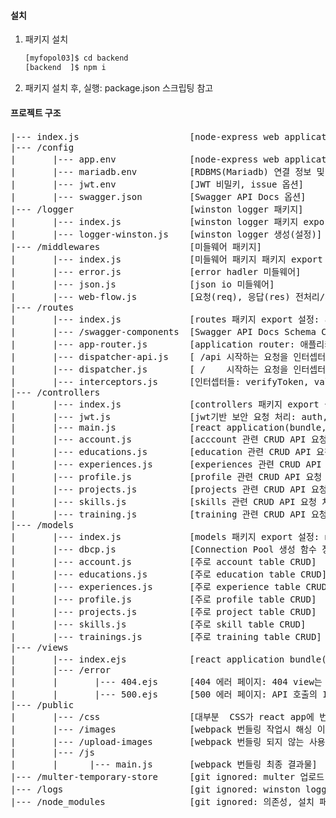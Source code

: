 #### 설치
1.  패키지 설치
    ```sh
    [myfopol03]$ cd backend
    [backend  ]$ npm i
    ```

2.  패키지 설치 후, 실행: package.json 스크립팅 참고

#### 프로젝트 구조
<pre>
|--- index.js                     [node-express web application 설정 및 그 web application이 실행될 서버 생성 및 실행]
|--- /config
|       |--- app.env              [node-express web application 설정 프로퍼티: 서버 서비스 포트, 정적 웹 자원 위치, 등,,,] 
|       |--- mariadb.env          [RDBMS(Mariadb) 연결 정보 및 Connection Pool 설정 프로퍼티] 
|       |--- jwt.env              [JWT 비밀키, issue 옵션]
|       |--- swagger.json         [Swagger API Docs 옵션]
|--- /logger                      [winston logger 패키지]
|       |--- index.js             [winston logger 패키지 export 설정: winstonLogger: unnamed export]
|       |--- logger-winston.js    [winston logger 생성(설정)]
|--- /middlewares                 [미들웨어 패키지]
|       |--- index.js             [미들웨어 패키지 패키지 export 설정: acceptOnlyJsonRequest, jsonResult, error404, error500]
|       |--- error.js             [error hadler 미들웨어]
|       |--- json.js              [json io 미들웨어]
|       |--- web-flow.js          [요청(req), 응답(res) 전처리/후처리 미들웨어]
|--- /routes
|       |--- index.js             [routes 패키지 export 설정: appRouter(app-router)]
|       |--- /swagger-components  [Swagger API Docs Schema Component 정의(YAML 파일) 디렉토리]
|       |--- app-router.js        [application router: 애플리케이션의 dispathers & middlewares 설정: *설정순서중요]
|       |--- dispatcher-api.js    [ /api 시작하는 요청을 인터셉터들과 컨트롤러 함수들에 체인]
|       |--- dispatcher.js        [ /    시작하는 요청을 인터셉터들과 컨트롤러 함수들에 체인]
|       |--- interceptors.js      [인터셉터들: verifyToken, validAccount, delayForTest]
|--- /controllers
|       |--- index.js             [controllers 패키지 export 설정: controllerJWT, controllerProjects, controllerAccount, controllerProfile, ... ]
|       |--- jwt.js               [jwt기반 보안 요청 처리: auth, signout, refreshToken]
|       |--- main.js              [react application(bundle, main.js) landing]            
|       |--- account.js           [acccount 관련 CRUD API 요청 처리] 
|       |--- educations.js        [education 관련 CRUD API 요청 처리]
|       |--- experiences.js       [experiences 관련 CRUD API 요청 처리]
|       |--- profile.js           [profile 관련 CRUD API 요청 처리]
|       |--- projects.js          [projects 관련 CRUD API 요청 처리]
|       |--- skills.js            [skills 관련 CRUD API 요청 처리]
|       |--- training.js          [training 관련 CRUD API 요청 처리]
|--- /models
|       |--- index.js             [models 패키지 export 설정: modelAccount, modelEducation, modelExperience, modelProfile, ... ]
|       |--- dbcp.js              [Connection Pool 생성 함수 정의 및 익스포트]
|       |--- account.js           [주로 account table CRUD] 
|       |--- educations.js        [주로 education table CRUD]
|       |--- experiences.js       [주로 experience table CRUD]
|       |--- profile.js           [주로 profile table CRUD]
|       |--- projects.js          [주로 project table CRUD]
|       |--- skills.js            [주로 skill table CRUD] 
|       |--- trainings.js         [주로 training table CRUD]
|--- /views
|       |--- index.ejs            [react application bundle(main.js) 랜딩 view, * 404 에러 view 역할하는 것도 이해할 필요가 있음]
|       |--- /error               
|       |       |--- 404.ejs      [404 에러 페이지: 404 view는 index.ejs이기 때문에 거의 필요 없음]
|       |       |--- 500.ejs      [500 에러 페이지: API 호출의 Internal Error 외의 Internal Error 발생 시 view]   
|--- /public
|       |--- /css                 [대부분  CSS가 react app에 번들되기 때문에 필요 없으나 landing 페이지나 전역 스타일링 정도는 필요]
|       |--- /images              [webpack 번들링 작업시 해싱 이미지 위치 / 번들링 되지 않는 이미지 URL(예: 디폴트 프로필 이미지)]
|       |--- /upload-images       [webpack 번들링 되지 않는 사용자 업로드 이미지의 위치]
|       |--- /js
|       |      |--- main.js       [webpack 번들링 최종 결과물]                  
|--- /multer-temporary-store      [git ignored: multer 업로드 파일 임시 저장 디렉토리]
|--- /logs                        [git ignored: winston logging 파일 디렉토리]
|--- /node_modules                [git ignored: 의존성, 설치 패키지]

</pre>

